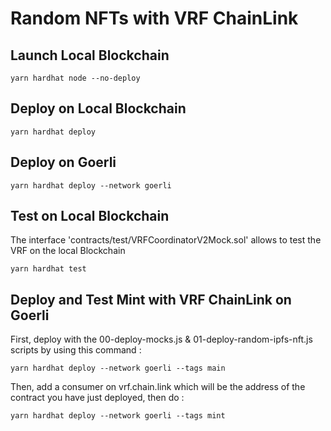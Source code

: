 # Random NFTs with VRF ChainLink

## Launch Local Blockchain

```
yarn hardhat node --no-deploy
```

## Deploy on Local Blockchain

```
yarn hardhat deploy
```

## Deploy on Goerli

```
yarn hardhat deploy --network goerli
```

## Test on Local Blockchain

The interface 'contracts/test/VRFCoordinatorV2Mock.sol' allows to test the VRF on the local Blockchain

```
yarn hardhat test
```

## Deploy and Test Mint with VRF ChainLink on Goerli

First, deploy with the 00-deploy-mocks.js & 01-deploy-random-ipfs-nft.js scripts by using this command :

```
yarn hardhat deploy --network goerli --tags main
```

Then, add a consumer on vrf.chain.link which will be the address of the contract you have just deployed, then do : 

```
yarn hardhat deploy --network goerli --tags mint
```